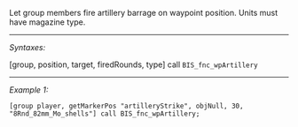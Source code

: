 Let group members fire artillery barrage on waypoint position. Units must have magazine type.


---
*Syntaxes:*

[group, position, target, firedRounds, type] call `BIS_fnc_wpArtillery`

---
*Example 1:*

```sqf
[group player, getMarkerPos "artilleryStrike", objNull, 30, "8Rnd_82mm_Mo_shells"] call BIS_fnc_wpArtillery;
```